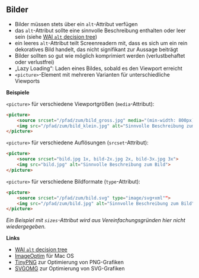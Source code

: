 ## Bilder

* Bilder müssen stets über ein `alt`-Attribut verfügen
* das `alt`-Attribut sollte eine sinnvolle Beschreibung enthalten oder leer sein (siehe [WAI `alt` decision tree](https://www.w3.org/WAI/tutorials/images/decision-tree/))
* ein leeres `alt`-Attribut teilt Screenreadern mit, dass es sich um ein rein dekoratives Bild handelt, das nicht signifikant zur Aussage beiträgt
* Bilder sollten so gut wie möglich komprimiert werden (verlustbehaftet oder verlustfrei)
* „Lazy Loading“: Laden eines Bildes, sobald es den Viewport erreicht
* `<picture>`-Element mit mehreren Varianten für unterschiedliche Viewports

**Beispiele**

`<picture>` für verschiedene Viewportgrößen (`media`-Attribut):

```html
<picture>
    <source srcset="/pfad/zum/bild_gross.jpg" media="(min-width: 800px)">
    <img src="/pfad/zum/bild_klein.jpg" alt="Sinnvolle Beschreibung zum Bild">
</picture>
```

`<picture>` für verschiedene Auflösungen (`srcset`-Attribut):

```html
<picture>
    <source srcset="bild.jpg 1x, bild-2x.jpg 2x, bild-3x.jpg 3x">
    <img src="bild.jpg" alt="Sinnvolle Beschreibung zum Bild">
</picture>
```

`<picture>` für verschiedene Bildformate (`type`-Attribut):

```html
<picture>
    <source srcset="/pfad/zum/bild.svg" type="image/svg+xml"">
    <img src="/pfad/zum/bild.jpg" alt="Sinnvolle Beschreibung zum Bild">
</picture>
```

*Ein Beispiel mit `sizes`-Attribut wird aus Vereinfachungsgründen hier nicht wiedergegeben.*

**Links**

* [WAI `alt` decision tree](https://www.w3.org/WAI/tutorials/images/decision-tree/)
* [ImageOptim](https://imageoptim.com) für Mac OS
* [TinyPNG](https://tinypng.com/) zur Optimierung von PNG-Grafiken
* [SVGOMG](https://jakearchibald.github.io/svgomg/) zur Optimierung von SVG-Grafiken
